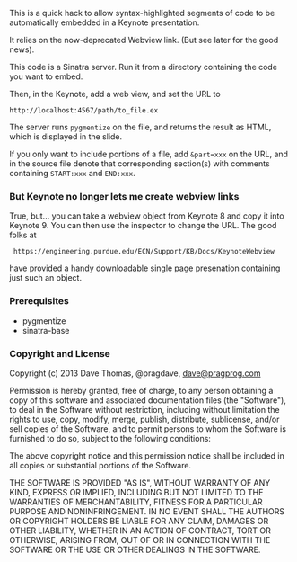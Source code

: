 This is a quick hack to allow syntax-highlighted segments of code to
be automatically embedded in a Keynote presentation.

It relies on the now-deprecated Webview link. (But see later for the
good news).

This code is a Sinatra server. Run it from a directory containing the
code you want to embed.

Then, in the Keynote, add a web view, and set the URL to 

    http://localhost:4567/path/to_file.ex

The server runs `pygmentize` on the file, and returns the result as
HTML, which is displayed in the slide.

If you only want to include portions of a file, add `&part=xxx` on the
URL, and in the source file denote that corresponding section(s) with
comments containing `START:xxx` and `END:xxx`.

### But Keynote no longer lets me create webview links

True, but... you can take a webview object from Keynote 8 and copy it
into Keynote 9. You can then use the inspector to change the
URL. The good folks at

     https://engineering.purdue.edu/ECN/Support/KB/Docs/KeynoteWebview

have provided a handy downloadable single page presenation
containing just such an object.

### Prerequisites

 * pygmentize
 * sinatra-base

### Copyright and License

Copyright (c) 2013 Dave Thomas, @pragdave, <dave@pragprog.com>

Permission is hereby granted, free of charge, to any person obtaining
a copy of this software and associated documentation files (the
"Software"), to deal in the Software without restriction, including
without limitation the rights to use, copy, modify, merge, publish,
distribute, sublicense, and/or sell copies of the Software, and to
permit persons to whom the Software is furnished to do so, subject to
the following conditions:

The above copyright notice and this permission notice shall be
included in all copies or substantial portions of the Software.

THE SOFTWARE IS PROVIDED "AS IS", WITHOUT WARRANTY OF ANY KIND,
EXPRESS OR IMPLIED, INCLUDING BUT NOT LIMITED TO THE WARRANTIES OF
MERCHANTABILITY, FITNESS FOR A PARTICULAR PURPOSE AND
NONINFRINGEMENT. IN NO EVENT SHALL THE AUTHORS OR COPYRIGHT HOLDERS BE
LIABLE FOR ANY CLAIM, DAMAGES OR OTHER LIABILITY, WHETHER IN AN ACTION
OF CONTRACT, TORT OR OTHERWISE, ARISING FROM, OUT OF OR IN CONNECTION
WITH THE SOFTWARE OR THE USE OR OTHER DEALINGS IN THE SOFTWARE.

